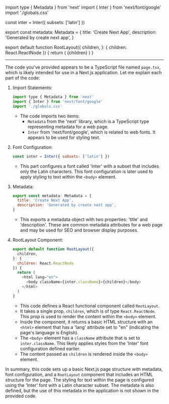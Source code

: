import type { Metadata } from 'next'
import { Inter } from 'next/font/google'
import './globals.css'

const inter = Inter({ subsets: ['latin'] })

export const metadata: Metadata = {
  title: 'Create Next App',
  description: 'Generated by create next app',
}

export default function RootLayout({
  children,
}: {
  children: React.ReactNode
}) {
  return (
    <html lang="en">
      <body className={inter.className}>{children}</body>
    </html>
  )
}


--------------------------------------------------------------------------------------


The code you've provided appears to be a TypeScript file named `page.tsx`, which is likely intended for use in a Next.js application. Let me explain each part of the code:

1. Import Statements:
   ```javascript
   import type { Metadata } from 'next'
   import { Inter } from 'next/font/google'
   import './globals.css'
   ```
   - The code imports two items:
     - `Metadata` from the 'next' library, which is a TypeScript type representing metadata for a web page.
     - `Inter` from 'next/font/google', which is related to web fonts. It appears to be used for styling text.

2. Font Configuration:
   ```javascript
   const inter = Inter({ subsets: ['latin'] })
   ```
   - This part configures a font called 'Inter' with a subset that includes only the Latin characters. This font configuration is later used to apply styling to text within the `<body>` element.

3. Metadata:
   ```javascript
   export const metadata: Metadata = {
     title: 'Create Next App',
     description: 'Generated by create next app',
   }
   ```
   - This exports a metadata object with two properties: 'title' and 'description'. These are common metadata attributes for a web page and may be used for SEO and browser display purposes.

4. RootLayout Component:
   ```javascript
   export default function RootLayout({
     children,
   }: {
     children: React.ReactNode
   }) {
     return (
       <html lang="en">
         <body className={inter.className}>{children}</body>
       </html>
     )
   }
   ```
   - This code defines a React functional component called `RootLayout`.
   - It takes a single prop, `children`, which is of type `React.ReactNode`. This prop is used to render the content within the `<body>` element.
   - Inside the component, it returns a basic HTML structure with an `<html>` element that has a 'lang' attribute set to "en" (indicating the page's language is English).
   - The `<body>` element has a `className` attribute that is set to `inter.className`. This likely applies styles from the 'Inter' font configuration defined earlier.
   - The content passed as `children` is rendered inside the `<body>` element.

In summary, this code sets up a basic Next.js page structure with metadata, 
font configuration, and a `RootLayout` component that includes an HTML structure for the page. 
The styling for text within the page is configured using the 'Inter' font with a Latin character subset. 
The metadata is also defined, but the use of this metadata in the application is not shown in the provided code.
